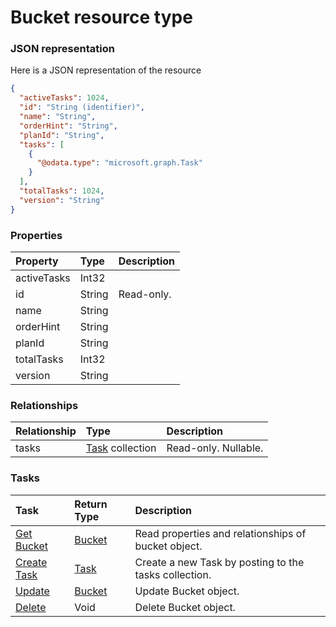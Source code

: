 # Bucket resource type



### JSON representation

Here is a JSON representation of the resource

```json
{
  "activeTasks": 1024,
  "id": "String (identifier)",
  "name": "String",
  "orderHint": "String",
  "planId": "String",
  "tasks": [
    {
      "@odata.type": "microsoft.graph.Task"
    }
  ],
  "totalTasks": 1024,
  "version": "String"
}

```
### Properties
| Property	   | Type	|Description|
|:---------------|:--------|:----------|
|activeTasks|Int32||
|id|String| Read-only.|
|name|String||
|orderHint|String||
|planId|String||
|totalTasks|Int32||
|version|String||

### Relationships
| Relationship | Type	|Description|
|:---------------|:--------|:----------|
|tasks|[Task](task.md) collection| Read-only. Nullable.|

### Tasks

| Task		   | Return Type	|Description|
|:---------------|:--------|:----------|
|[Get Bucket](../api/bucket_get.md) | [Bucket](bucket.md) |Read properties and relationships of bucket object.|
|[Create Task](../api/bucket_post_tasks.md) |[Task](task.md)| Create a new Task by posting to the tasks collection.|
|[Update](../api/bucket_update.md) | [Bucket](bucket.md)	|Update Bucket object. |
|[Delete](../api/bucket_delete.md) | Void	|Delete Bucket object. |

<!-- uuid: dcaf0b6f-2693-4c88-8dd1-417fc3b54b3c
2015-10-09 18:21:32 UTC -->